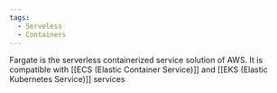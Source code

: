 ```yaml
---
tags:
  - Serveless
  - Containers
---
```

Fargate is the serverless containerized service solution of AWS.
It is compatible with [[ECS (Elastic Container Service)]] and [[EKS (Elastic Kubernetes Service)]] services